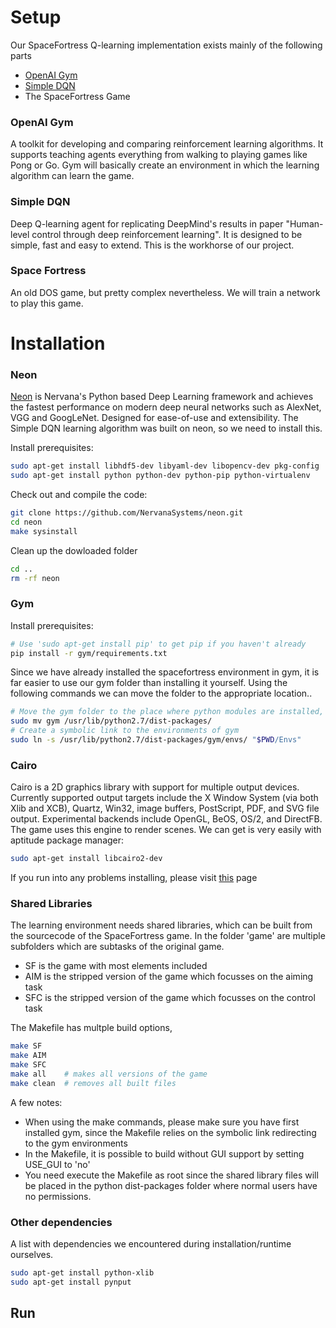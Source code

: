 # Setup
Our SpaceFortress Q-learning implementation exists mainly of the following parts
* [OpenAI Gym](https://gym.openai.com/)
* [Simple DQN](https://github.com/tambetm/simple_dqn)
* The SpaceFortress Game

### OpenAI Gym
A toolkit for developing and comparing reinforcement learning algorithms. It supports teaching agents everything from walking to playing games like Pong or Go.
Gym will basically create an environment in which the learning algorithm can learn the game.

### Simple DQN
Deep Q-learning agent for replicating DeepMind's results in paper "Human-level control through deep reinforcement learning". It is designed to be simple, fast and easy to extend. This is the workhorse of our project.

### Space Fortress
An old DOS game, but pretty complex nevertheless. We will train a network to play this game.

# Installation
### Neon
[Neon](https://github.com/NervanaSystems/neon) is Nervana's Python based Deep Learning framework and achieves the fastest performance on modern deep neural networks such as AlexNet, VGG and GoogLeNet. Designed for ease-of-use and extensibility. The Simple DQN learning algorithm was built on neon, so we need to install this.

Install prerequisites:
```sh
sudo apt-get install libhdf5-dev libyaml-dev libopencv-dev pkg-config
sudo apt-get install python python-dev python-pip python-virtualenv
```

Check out and compile the code:

```sh
git clone https://github.com/NervanaSystems/neon.git
cd neon
make sysinstall
```
Clean up the dowloaded folder
```sh
cd ..
rm -rf neon
```
### Gym
Install prerequisites:
```sh
# Use 'sudo apt-get install pip' to get pip if you haven't already
pip install -r gym/requirements.txt
```
Since we have already installed the spacefortress environment in gym, it is far easier to use our gym folder than installing it yourself. Using the following commands we can move the folder to the appropriate location.. 
```sh
# Move the gym folder to the place where python modules are installed, this is the default location
sudo mv gym /usr/lib/python2.7/dist-packages/
# Create a symbolic link to the environments of gym
sudo ln -s /usr/lib/python2.7/dist-packages/gym/envs/ "$PWD/Envs"
```

### Cairo
Cairo is a 2D graphics library with support for multiple output devices. Currently supported output targets include the X Window System (via both Xlib and XCB), Quartz, Win32, image buffers, PostScript, PDF, and SVG file output. Experimental backends include OpenGL, BeOS, OS/2, and DirectFB. The game uses this engine to render scenes. We can get is very easily with aptitude package manager:
```sh
sudo apt-get install libcairo2-dev
```
If you run into any problems installing, please visit [this](https://www.cairographics.org/download/) page
### Shared Libraries
The learning environment needs shared libraries, which can be built from the sourcecode of the SpaceFortress game. In the folder 'game' are multiple subfolders which are subtasks of the original game.
* SF is the game with most elements included 
* AIM is the stripped version of the game which focusses on the aiming task
* SFC is the stripped version of the game which focusses on the control task

The Makefile has multple build options,
```sh
make SF
make AIM
make SFC
make all    # makes all versions of the game
make clean  # removes all built files
```
A few notes:
* When using the make commands, please make sure you have first installed gym, since the Makefile relies on the symbolic link redirecting to the gym environments
* In the Makefile, it is possible to build without GUI support by setting USE_GUI to 'no'
* You need execute the Makefile as root since the shared library files will be placed in the python dist-packages folder where normal users have no permissions.

### Other dependencies
A list with dependencies we encountered during installation/runtime ourselves.
```sh
sudo apt-get install python-xlib
sudo apt-get install pynput
```


## Run

